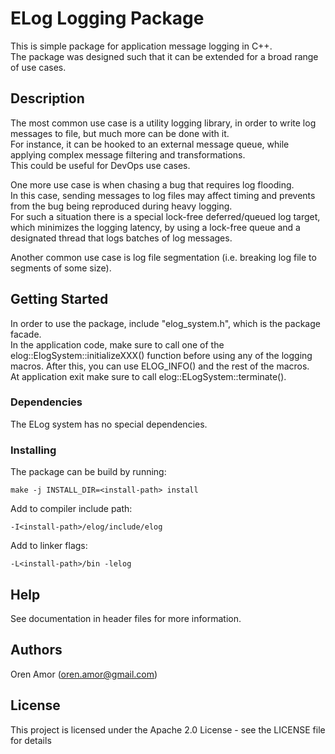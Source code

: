 # ELog Logging Package

This is simple package for application message logging in C++.  
The package was designed such that it can be extended for a broad range of use cases.

## Description

The most common use case is a utility logging library, in order to write log messages to file, but much more can be done with it.  
For instance, it can be hooked to an external message queue, while applying complex message filtering and transformations.  
This could be useful for DevOps use cases.

One more use case is when chasing a bug that requires log flooding.  
In this case, sending messages to log files may affect timing and prevents from the bug being reproduced during heavy logging.  
For such a situation there is a special lock-free deferred/queued log target, which minimizes the logging latency, by using a lock-free queue and a designated thread that logs batches of log messages.

Another common use case is log file segmentation (i.e. breaking log file to segments of some size).

## Getting Started

In order to use the package, include "elog_system.h", which is the package facade.  
In the application code, make sure to call one of the elog::ElogSystem::initializeXXX() function before using any of the logging macros. After this, you can use ELOG_INFO() and the rest of the macros.  
At application exit make sure to call elog::ELogSystem::terminate().

### Dependencies

The ELog system has no special dependencies.

### Installing

The package can be build by running:

    make -j INSTALL_DIR=<install-path> install

Add to compiler include path:

    -I<install-path>/elog/include/elog
    
Add to linker flags:

    -L<install-path>/bin -lelog

## Help

See documentation in header files for more information.

## Authors

Oren Amor (oren.amor@gmail.com)

## License

This project is licensed under the Apache 2.0 License - see the LICENSE file for details
